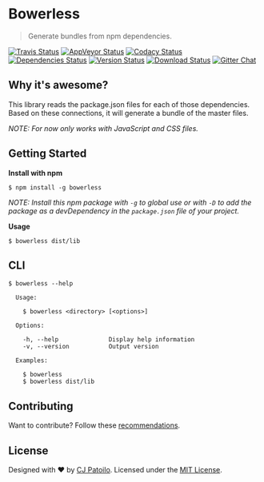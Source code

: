 # Bowerless

> Generate bundles from npm dependencies.

[![Travis Status](https://travis-ci.org/cjpatoilo/bowerless.svg?branch=master)](https://travis-ci.org/cjpatoilo/bowerless?branch=master)
[![AppVeyor Status](https://ci.appveyor.com/api/projects/status/cw249ount3qs2hou?svg=true)](https://ci.appveyor.com/project/cjpatoilo/bowerless)
[![Codacy Status](https://img.shields.io/codacy/grade/e9961d836078409c910329b9ac337994/master.svg)](https://www.codacy.com/app/cjpatoilo/bowerless/dashboard)
[![Dependencies Status](https://david-dm.org/cjpatoilo/bowerless.svg)](https://david-dm.org/cjpatoilo/bowerless)
[![Version Status](https://badge.fury.io/js/bowerless.svg)](https://www.npmjs.com/package/bowerless)
[![Download Status](https://img.shields.io/npm/dt/bowerless.svg)](https://www.npmjs.com/package/bowerless)
[![Gitter Chat](https://img.shields.io/badge/gitter-join_the_chat-4cc61e.svg)](https://gitter.im/cjpatoilo/bowerless)


## Why it's awesome?

This library reads the package.json files for each of those dependencies. Based on these connections, it will generate a bundle of the master files.

*NOTE: For now only works with JavaScript and CSS files.*


## Getting Started

**Install with npm**

```
$ npm install -g bowerless
```

*NOTE: Install this npm package with `-g` to global use or with `-D` to add the package as a devDependency in the `package.json` file of your project.*


**Usage**

```
$ bowerless dist/lib
```


## CLI

```
$ bowerless --help

  Usage:

    $ bowerless <directory> [<options>]

  Options:

    -h, --help              Display help information
    -v, --version           Output version

  Examples:

    $ bowerless
    $ bowerless dist/lib
```



## Contributing

Want to contribute? Follow these [recommendations](https://github.com/cjpatoilo/bowerless/blob/master/.github/contributing.md).


## License

Designed with ♥ by [CJ Patoilo](http://twitter.com/cjpatoilo). Licensed under the [MIT License](http://cjpatoilo.mit-license.org).
